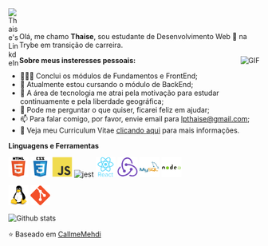 <a href="https://www.linkedin.com/in/sancierthaise/">
  <img align="left" alt="Thaise's LinkdeIn" width="22px" src="https://cdn.jsdelivr.net/npm/simple-icons@v3/icons/linkedin.svg" />
</a>

<br />
<br />

Olá, me chamo **Thaise**, sou estudante de Desenvolvimento Web 🚀 na Trybe em transição de carreira.

  <img align="right" alt="GIF" src="https://i.pinimg.com/originals/e4/26/70/e426702edf874b181aced1e2fa5c6cde.gif" />

**Sobre meus insteresses pessoais:**

- 👨🏽‍💻 Conclui os módulos de Fundamentos e FrontEnd;
- 🌱 Atualmente estou cursando o módulo de BackEnd; 
- 🤔 A área de tecnologia me atrai pela motivação para estudar continuamente e pela liberdade geográfica;
- 💬 Pode me perguntar o que quiser, ficarei feliz em ajudar;
- 📫 Para falar comigo, por favor, envie email para lpthaise@gmail.com;
- 📝 Veja meu Curriculum Vitae <a href="https://github.com/ThaiseSancier/ThaiseSancier/blob/main/CV%20Resume%20Thaise%20Sancier.pdf" target="_blank">clicando aqui</a> para mais informações.


**Linguagens e Ferramentas**  

<p align="left">
  <img src="https://raw.githubusercontent.com/devicons/devicon/master/icons/html5/html5-original-wordmark.svg" alt="html5" width="40" height="40"/> 
  <img src="https://raw.githubusercontent.com/devicons/devicon/master/icons/css3/css3-original-wordmark.svg" alt="css3" width="40" height="40"/> 
  <img src="https://raw.githubusercontent.com/devicons/devicon/master/icons/javascript/javascript-original.svg" alt="javascript" width="40" height="40"/> 
  <img src="https://www.learnstorybook.com/intro-to-storybook/logo-jest.png" alt="jest" width="40" height="40" />
  <img src="https://raw.githubusercontent.com/devicons/devicon/master/icons/react/react-original-wordmark.svg" alt="react" width="40" height="40"/> 
  <img src="https://raw.githubusercontent.com/devicons/devicon/master/icons/redux/redux-original.svg" alt="redux" width="40" height="40"/> 
  <img src="https://raw.githubusercontent.com/devicons/devicon/master/icons/mysql/mysql-original-wordmark.svg" alt="mysql" width="40" height="40"/> 
  <img src="https://raw.githubusercontent.com/devicons/devicon/master/icons/nodejs/nodejs-original-wordmark.svg" alt="nodejs" width="40" height="40"/> 
</p>
<p>
  <img src="https://raw.githubusercontent.com/devicons/devicon/master/icons/linux/linux-original.svg" alt="linux" width="40" height="40" />
  <img src="https://raw.githubusercontent.com/devicons/devicon/master/icons/git/git-original.svg" alt="git" width="40" height="40"/>
</p>

![Github stats](https://github-readme-stats.vercel.app/api?username=ThaiseSancier&show_icons=true&hide_border=true)

⭐️ Baseado em [CallmeMehdi](https://github.com/CallmeMehdi)

